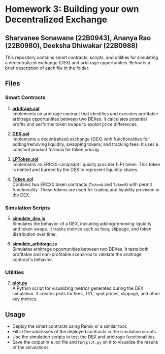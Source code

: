 # Homework 3: Building your own Decentralized Exchange

## Sharvanee Sonawane (22B0943), Ananya Rao (22B0980), Deeksha Dhiwakar (22B0988)

This repository contains smart contracts, scripts, and utilities for simulating a decentralized exchange (DEX) and arbitrage opportunities. Below is a brief description of each file in the folder:

## Files

### Smart Contracts
1. **[arbitrage.sol](arbitrage.sol)**  
   Implements an arbitrage contract that identifies and executes profitable arbitrage opportunities between two DEXes. It calculates potential profits and performs token swaps to exploit price differences.

2. **[DEX.sol](DEX.sol)**  
   Implements a decentralized exchange (DEX) with functionalities for adding/removing liquidity, swapping tokens, and tracking fees. It uses a constant product formula for token pricing.

3. **[LPToken.sol](LPToken.sol)**  
   Implements an ERC20-compliant liquidity provider (LP) token. This token is minted and burned by the DEX to represent liquidity shares.

4. **[Token.sol](Token.sol)**  
   Contains two ERC20 token contracts (`TokenA` and `TokenB`) with permit functionality. These tokens are used for trading and liquidity provision in the DEX.

### Simulation Scripts
5. **[simulate_dex.js](simulate_dex.js)**  
   Simulates the behavior of a DEX, including adding/removing liquidity and token swaps. It tracks metrics such as fees, slippage, and token distribution over time.

6. **[simulate_arbitrage.js](simulate_arbitrage.js)**  
   Simulates arbitrage opportunities between two DEXes. It tests both profitable and non-profitable scenarios to validate the arbitrage contract's behavior.

### Utilities
7. **[plot.py](plot.py)**  
   A Python script for visualizing metrics generated during the DEX simulation. It creates plots for fees, TVL, spot prices, slippage, and other key metrics.

## Usage
- Deploy the smart contracts using Remix or a similar tool.
- Fill in the addresses of the deployed contracts in the simulation scripts.
- Use the simulation scripts to test the DEX and arbitrage functionalities.
- Save the output in a .txt file and run `plot.py` on it to visualize the results of the simulations.